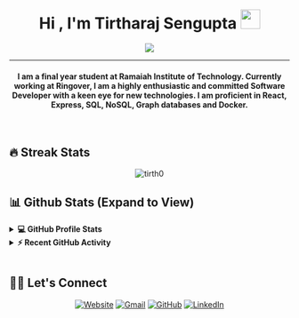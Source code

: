 <h1 align="center">Hi , I'm Tirtharaj Sengupta <img src="https://media.giphy.com/media/hvRJCLFzcasrR4ia7z/giphy.gif" width="35"></h1>
<p align="center">
 <a href="https://github.com/DenverCoder1/readme-typing-svg"><img src="https://readme-typing-svg.herokuapp.com?lines=Information+Science;Web+Developer;DSA%20|%20DevOps;Parliamentary%20Debate&center=true&width=500&height=50&font=georgia"></a>
</p>
<hr/>
<h4 align="center">I am a final year student at Ramaiah Institute of Technology. Currently working at Ringover, I am a highly enthusiastic and committed Software Developer with a keen eye for new technologies. I am proficient in React, Express, SQL, NoSQL, Graph databases and Docker. </h4>
<br>


## 🔥 Streak Stats

<p align="center"><img align="center" src="https://github-readme-streak-stats.herokuapp.com/?user=tirth0&theme=algolia" alt="tirth0" /></p>

## 📊 Github Stats (Expand to View)

<details> 
  <summary><b>💻 GitHub Profile Stats</b></summary>
  <br/>
  <p align="center">
    <a href="https://github.com/tirth0"><img align="center" src="https://github-readme-stats.vercel.app/api?username=tirth0&show_icons=true&locale=en&theme=algolia" alt="tirth0" height="192px"/></a>
	</p>
	
  <br/>
</details>

<details>
  <summary><b>⚡ Recent GitHub Activity</b></summary>
  <br/>
   <a href="https://github.com/tirth0"><img alt="Tirtho's Activity Graph" src="https://activity-graph.herokuapp.com/graph?username=tirth0&custom_title=Tirtharaj%20Sengupta's%20Contribution%20Graph&theme=react-dark" /></a>
  <br/>

</details>

<br/>

## 🙋‍♀️ Let's Connect

<p align="center">
  <a href="https://tirth0portfolio.herokuapp.com/"><img src="https://img.icons8.com/bubbles/50/000000/web.png" alt="Website"/></a>
	<a href="mailto:tirtharajsengupta@gmail.com"><img src="https://img.icons8.com/bubbles/50/000000/gmail.png" alt="Gmail"/></a>
	<a href="https://github.com/tirth0"><img src="https://img.icons8.com/bubbles/50/000000/github.png" alt="GitHub"/></a>
	<a href="https://www.linkedin.com/in/tirtharaj-sengupta-5953621a1/"><img src="https://img.icons8.com/bubbles/50/000000/linkedin.png" alt="LinkedIn"/></a>
	
</p>

<!--img align="right" alt="Coding" width="450" src="https://camo.githubusercontent.com/6607041227d81f650340ff070cc2843518acad359b57e5bb054a9fb7127aa041/68747470733a2f2f63646e2e6472696262626c652e636f6d2f75736572732f323634363432332f73637265656e73686f74732f353530373139362f636f6d70757465722e676966" data-canonical-src="https://cdn.dribbble.com/users/2646423/screenshots/5507196/computer.gif" style="max-width:100%;"/-->
